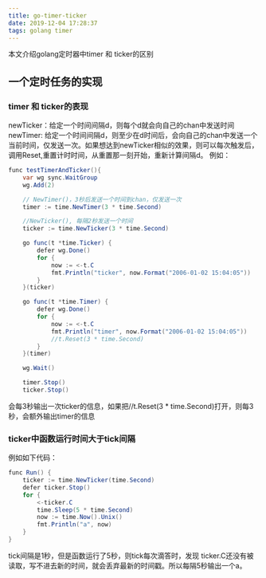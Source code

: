 ```yaml
---
title: go-timer-ticker
date: 2019-12-04 17:28:37
tags: golang timer
---
```


本文介绍golang定时器中timer 和 ticker的区别
<!--more-->

## 一个定时任务的实现
### timer 和 ticker的表现
newTicker：给定一个时间间隔d，则每个d就会向自己的chan中发送时间
newTimer: 给定一个时间间隔d，则至少在d时间后，会向自己的chan中发送一个当前时间，仅发送一次。如果想达到newTicker相似的效果，则可以每次触发后，调用Reset,重置计时时间，从重置那一刻开始，重新计算间隔d。
例如：

```java
func testTimerAndTicker(){
	var wg sync.WaitGroup
	wg.Add(2)

	// NewTimer()，3秒后发送一个时间到chan，仅发送一次
	timer := time.NewTimer(3 * time.Second)

	//NewTicker(), 每隔2秒发送一个时间
	ticker := time.NewTicker(3 * time.Second)

	go func(t *time.Ticker) {
		defer wg.Done()
		for {
			now := <-t.C
			fmt.Println("ticker", now.Format("2006-01-02 15:04:05"))
		}
	}(ticker)

	go func(t *time.Timer) {
		defer wg.Done()
		for {
			now := <-t.C
			fmt.Println("timer", now.Format("2006-01-02 15:04:05"))
			//t.Reset(3 * time.Second)
		}
	}(timer)

	wg.Wait()

	timer.Stop()
	ticker.Stop()
```
会每3秒输出一次ticker的信息，如果把//t.Reset(3 * time.Second)打开，则每3秒，会额外输出timer的信息

### ticker中函数运行时间大于tick间隔
例如如下代码：
```java
func Run() {
	ticker := time.NewTicker(time.Second)
	defer ticker.Stop()
	for {
		<-ticker.C
		time.Sleep(5 * time.Second)
		now := time.Now().Unix()
		fmt.Println("a", now)
	}
}
```
tick间隔是1秒，但是函数运行了5秒，则tick每次滴答时，发现 ticker.C还没有被读取，写不进去新的时间，就会丢弃最新的时间戳。所以每隔5秒输出一个a。
